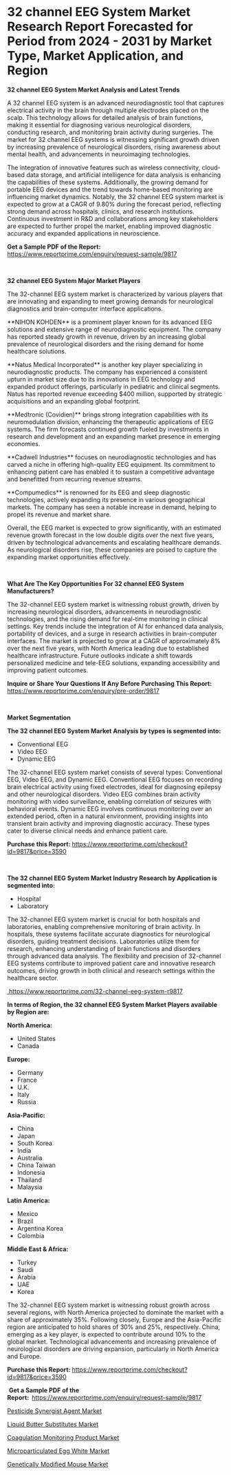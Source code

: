 <p><h1>32 channel EEG System Market Research Report Forecasted for Period from 2024 -  2031 by Market Type, Market Application, and Region</h1></p><p><strong>32 channel EEG System Market Analysis and Latest Trends</strong></p>
<p><p>A 32 channel EEG system is an advanced neurodiagnostic tool that captures electrical activity in the brain through multiple electrodes placed on the scalp. This technology allows for detailed analysis of brain functions, making it essential for diagnosing various neurological disorders, conducting research, and monitoring brain activity during surgeries. The market for 32 channel EEG systems is witnessing significant growth driven by increasing prevalence of neurological disorders, rising awareness about mental health, and advancements in neuroimaging technologies.</p><p>The integration of innovative features such as wireless connectivity, cloud-based data storage, and artificial intelligence for data analysis is enhancing the capabilities of these systems. Additionally, the growing demand for portable EEG devices and the trend towards home-based monitoring are influencing market dynamics. Notably, the 32 channel EEG system market is expected to grow at a CAGR of 9.80% during the forecast period, reflecting strong demand across hospitals, clinics, and research institutions. Continuous investment in R&D and collaborations among key stakeholders are expected to further propel the market, enabling improved diagnostic accuracy and expanded applications in neuroscience.</p></p>
<p><strong>Get a Sample PDF of the Report:&nbsp;</strong> <a href="https://www.reportprime.com/enquiry/request-sample/9817?utm_campaign=1282&utm_medium=2&utm_source=Github&utm_content=ia&utm_term=10102024&utm_id=32-channel-eeg-system">https://www.reportprime.com/enquiry/request-sample/9817</a></p>
<p>&nbsp;</p>
<p><strong>32 channel EEG System Major Market Players</strong></p>
<p><p>The 32-channel EEG system market is characterized by various players that are innovating and expanding to meet growing demands for neurological diagnostics and brain-computer interface applications.</p><p>**NIHON KOHDEN** is a prominent player known for its advanced EEG solutions and extensive range of neurodiagnostic equipment. The company has reported steady growth in revenue, driven by an increasing global prevalence of neurological disorders and the rising demand for home healthcare solutions.</p><p>**Natus Medical Incorporated** is another key player specializing in neurodiagnostic products. The company has experienced a consistent upturn in market size due to its innovations in EEG technology and expanded product offerings, particularly in pediatric and clinical segments. Natus has reported revenue exceeding $400 million, supported by strategic acquisitions and an expanding global footprint.</p><p>**Medtronic (Covidien)** brings strong integration capabilities with its neuromodulation division, enhancing the therapeutic applications of EEG systems. The firm forecasts continued growth fueled by investments in research and development and an expanding market presence in emerging economies.</p><p>**Cadwell Industries** focuses on neurodiagnostic technologies and has carved a niche in offering high-quality EEG equipment. Its commitment to enhancing patient care has enabled it to sustain a competitive advantage and benefitted from recurring revenue streams.</p><p>**Compumedics** is renowned for its EEG and sleep diagnostic technologies, actively expanding its presence in various geographical markets. The company has seen a notable increase in demand, helping to propel its revenue and market share.</p><p>Overall, the EEG market is expected to grow significantly, with an estimated revenue growth forecast in the low double digits over the next five years, driven by technological advancements and escalating healthcare demands. As neurological disorders rise, these companies are poised to capture the expanding market opportunities effectively.</p></p>
<p>&nbsp;</p>
<p><strong>What Are The Key Opportunities For 32 channel EEG System Manufacturers?</strong></p>
<p><p>The 32-channel EEG system market is witnessing robust growth, driven by increasing neurological disorders, advancements in neurodiagnostic technologies, and the rising demand for real-time monitoring in clinical settings. Key trends include the integration of AI for enhanced data analysis, portability of devices, and a surge in research activities in brain-computer interfaces. The market is projected to grow at a CAGR of approximately 8% over the next five years, with North America leading due to established healthcare infrastructure. Future outlooks indicate a shift towards personalized medicine and tele-EEG solutions, expanding accessibility and improving patient outcomes.</p></p>
<p><strong>Inquire or Share Your Questions If Any Before Purchasing This Report:</strong> <a href="https://www.reportprime.com/enquiry/pre-order/9817?utm_campaign=1282&utm_medium=2&utm_source=Github&utm_content=ia&utm_term=10102024&utm_id=32-channel-eeg-system">https://www.reportprime.com/enquiry/pre-order/9817</a></p>
<p>&nbsp;</p>
<p><strong>Market Segmentation</strong></p>
<p><strong>The 32 channel EEG System Market Analysis by types is segmented into:</strong></p>
<p><ul><li>Conventional EEG</li><li>Video EEG</li><li>Dynamic EEG</li></ul></p>
<p><p>The 32-channel EEG system market consists of several types: Conventional EEG, Video EEG, and Dynamic EEG. Conventional EEG focuses on recording brain electrical activity using fixed electrodes, ideal for diagnosing epilepsy and other neurological disorders. Video EEG combines brain activity monitoring with video surveillance, enabling correlation of seizures with behavioral events. Dynamic EEG involves continuous monitoring over an extended period, often in a natural environment, providing insights into transient brain activity and improving diagnostic accuracy. These types cater to diverse clinical needs and enhance patient care.</p></p>
<p><strong>Purchase this Report:&nbsp;</strong><a href="https://www.reportprime.com/checkout?id=9817&price=3590&utm_campaign=1282&utm_medium=2&utm_source=Github&utm_content=ia&utm_term=10102024&utm_id=32-channel-eeg-system">https://www.reportprime.com/checkout?id=9817&price=3590</a></p>
<p>&nbsp;</p>
<p><strong>The 32 channel EEG System Market Industry Research by Application is segmented into:</strong></p>
<p><ul><li>Hospital</li><li>Laboratory</li></ul></p>
<p><p>The 32-channel EEG system market is crucial for both hospitals and laboratories, enabling comprehensive monitoring of brain activity. In hospitals, these systems facilitate accurate diagnostics for neurological disorders, guiding treatment decisions. Laboratories utilize them for research, enhancing understanding of brain functions and disorders through advanced data analysis. The flexibility and precision of 32-channel EEG systems contribute to improved patient care and innovative research outcomes, driving growth in both clinical and research settings within the healthcare sector.</p></p>
<p><a href="https://www.reportprime.com/32-channel-eeg-system-r9817?utm_campaign=1282&utm_medium=2&utm_source=Github&utm_content=ia&utm_term=10102024&utm_id=32-channel-eeg-system">&nbsp;https://www.reportprime.com/32-channel-eeg-system-r9817</a></p>
<p><strong>In terms of Region, the 32 channel EEG System Market Players available by Region are:</strong></p>
<p>
    <p> <strong> North America: </strong>
        <ul>
            <li>United States</li>
            <li>Canada</li>
        </ul>
        </p> 
    <p> <strong> Europe: </strong>
        <ul>
            <li>Germany</li>
            <li>France</li>
            <li>U.K.</li>
            <li>Italy</li>
            <li>Russia</li>
        </ul>
        </p> 
    <p> <strong> Asia-Pacific: </strong>
        <ul>
            <li>China</li>
            <li>Japan</li>
            <li>South Korea</li>
            <li>India</li>
            <li>Australia</li>
            <li>China Taiwan</li>
            <li>Indonesia</li>
            <li>Thailand</li>
            <li>Malaysia</li>
        </ul>
        </p> 
    <p> <strong> Latin America: </strong>
        <ul>
            <li>Mexico</li>
            <li>Brazil</li>
            <li>Argentina Korea</li>
            <li>Colombia</li>
        </ul>
        </p> 
    <p> <strong> Middle East & Africa: </strong>
        <ul>
            <li>Turkey</li>
            <li>Saudi</li>
            <li>Arabia</li>
            <li>UAE</li>
            <li>Korea</li>
        </ul>
    </p>
    </p>
<p><p>The 32-channel EEG system market is witnessing robust growth across several regions, with North America projected to dominate the market with a share of approximately 35%. Following closely, Europe and the Asia-Pacific region are anticipated to hold shares of 30% and 25%, respectively. China, emerging as a key player, is expected to contribute around 10% to the global market. Technological advancements and increasing prevalence of neurological disorders are driving expansion, particularly in North America and Europe.</p></p>
<p><strong>Purchase this Report: </strong><a href="https://www.reportprime.com/checkout?id=9817&price=3590&utm_campaign=1282&utm_medium=2&utm_source=Github&utm_content=ia&utm_term=10102024&utm_id=32-channel-eeg-system">https://www.reportprime.com/checkout?id=9817&price=3590</a></p>
<p>&nbsp;<strong>Get a Sample PDF of the Report:&nbsp;&nbsp;</strong><a href="https://www.reportprime.com/enquiry/request-sample/9817?utm_campaign=1282&utm_medium=2&utm_source=Github&utm_content=ia&utm_term=10102024&utm_id=32-channel-eeg-system">https://www.reportprime.com/enquiry/request-sample/9817</a></p>
<p><strong></strong></p>
<p><p><a href="https://www.linkedin.com/pulse/global-pesticide-synergist-agent-industry-analysis-report-market-bknoe?utm_campaign=1282&utm_medium=2&utm_source=Github&utm_content=ia&utm_term=10102024&utm_id=32-channel-eeg-system">Pesticide Synergist Agent Market</a></p><p><a href="https://issuu.com/reportprime-2/docs/liquid-butter-substitutes-market-si_37973fe830d944?utm_campaign=1282&utm_medium=2&utm_source=Github&utm_content=ia&utm_term=10102024&utm_id=32-channel-eeg-system">Liquid Butter Substitutes Market</a></p><p><a href="https://github.com/mabutironaldo/Market-Research-Report-List-6/blob/main/coagulation-monitoring-product-market.md?utm_campaign=1282&utm_medium=2&utm_source=Github&utm_content=ia&utm_term=10102024&utm_id=32-channel-eeg-system">Coagulation Monitoring Product Market</a></p><p><a href="https://issuu.com/reportprime-2/docs/microparticulated-egg-white-market-_133ce8fdd48e08?utm_campaign=1282&utm_medium=2&utm_source=Github&utm_content=ia&utm_term=10102024&utm_id=32-channel-eeg-system">Microparticulated Egg White Market</a></p><p><a href="https://www.linkedin.com/pulse/global-perspectives-genetically-modified-mouse-market-trends-6t1xe?utm_campaign=1282&utm_medium=2&utm_source=Github&utm_content=ia&utm_term=10102024&utm_id=32-channel-eeg-system">Genetically Modified Mouse Market</a></p></p>